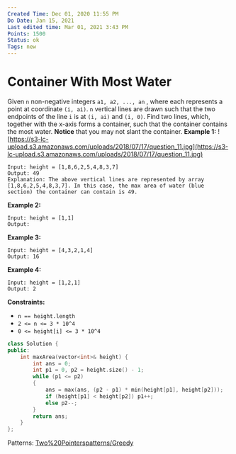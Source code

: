 ```yaml
---
Created Time: Dec 01, 2020 11:55 PM
Do Date: Jan 15, 2021
Last edited time: Mar 01, 2021 3:43 PM
Points: 1500
Status: ok
Tags: new
---
```


# Container With Most Water

Given `n` non-negative integers `a1, a2, ..., an` , where each represents a point at coordinate `(i, ai)`. `n` vertical lines are drawn such that the two endpoints of the line `i` is at `(i, ai)` and `(i, 0)`. Find two lines, which, together with the x-axis forms a container, such that the container contains the most water.
**Notice** that you may not slant the container.
**Example 1:**
![https://s3-lc-upload.s3.amazonaws.com/uploads/2018/07/17/question_11.jpg](https://s3-lc-upload.s3.amazonaws.com/uploads/2018/07/17/question_11.jpg)
```
Input: height = [1,8,6,2,5,4,8,3,7]
Output: 49
Explanation: The above vertical lines are represented by array [1,8,6,2,5,4,8,3,7]. In this case, the max area of water (blue section) the container can contain is 49.
```
**Example 2:**
```
Input: height = [1,1]
Output: 
```
**Example 3:**
```
Input: height = [4,3,2,1,4]
Output: 16
```
**Example 4:**
```
Input: height = [1,2,1]
Output: 2
```
**Constraints:**
- `n == height.length`
- `2 <= n <= 3 * 10^4`
- `0 <= height[i] <= 3 * 10^4`
```cpp
class Solution {
public:
    int maxArea(vector<int>& height) {
        int ans = 0;
        int p1 = 0, p2 = height.size() - 1;
        while (p1 <= p2)
        {
            ans = max(ans, (p2 - p1) * min(height[p1], height[p2]));
            if (height[p1] < height[p2]) p1++; 
            else p2--;
        }
        return ans;
    }
};
```
Patterns: [Two%20Pointers](Two%20Pointers.md)[patterns/Greedy](patterns/Greedy.md)